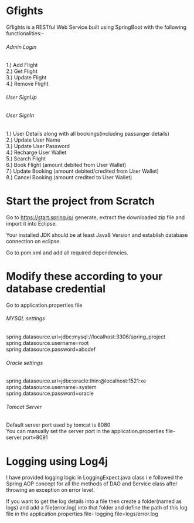 # Gfights
Gflights is a RESTful Web Service built using SpringBoot with the following functionalities:- 
###### Admin Login
1.) Add Flight <br/>
2.) Get Flight <br/>
3.) Update Flight <br/>
4.) Remove Flight <br/>
###### User SignUp <br/>
###### User SignIn <br/>
1.) User Details along with all bookings(including passanger details) <br/>
2.) Update User Name <br/>
3.) Update User Password <br/>
4.) Recharge User Wallet <br/>
5.) Search Flight <br/>
6.) Book Flight (amount debited from User Wallet) <br/>
7.) Update Booking (amount debited/credited from User Wallet) <br/>
8.) Cancel Booking (amount credited to User Wallet) <br/>

# Start the project from Scratch
Go to https://start.spring.io/  generate, extract the downloaded zip file and import it into Eclipse. <br/>

Your installed JDK should be at least Java8 Version and establish database connection on eclipse. <br/>

Go to pom.xml and add all required dependencies.

# Modify these according to your database credential
Go to application.properties file
###### MYSQL settings
spring.datasource.url=jdbc:mysql://localhost:3306/spring_project <br/>
spring.datasource.username=root <br/>
spring.datasource.password=abcdef
###### Oracle settings
spring.datasource.url=jdbc:oracle:thin:@localhost:1521:xe <br/>
spring.datasource.username=system <br/>
spring.datasource.password=oracle
###### Tomcat Server
Default server port used by tomcat is 8080 <br/>
You can manually set the server port in the application.properties file- server.port=8091


# Logging using Log4j
I have provided logging logic in LoggingExpect.java class i.e followed the Spring AOP concept for all the methods of DAO and Service class after throwing an exception on error level. <br/>

If you want to get the log details into a file then create a folder(named as logs) and add a file(error.log) into that folder and define the path of this log file in the application.properties file- logging.file=logs/error.log
